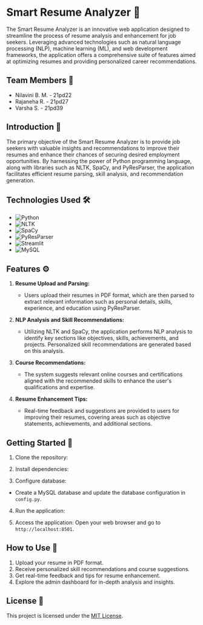# Smart Resume Analyzer 🚀

The Smart Resume Analyzer is an innovative web application designed to streamline the process of resume analysis and enhancement for job seekers. Leveraging advanced technologies such as natural language processing (NLP), machine learning (ML), and web development frameworks, the application offers a comprehensive suite of features aimed at optimizing resumes and providing personalized career recommendations.

## Team Members 🌟

- Nilavini B. M. - 21pd22
- Rajaneha R. - 21pd27
- Varsha S. - 21pd39

## Introduction 📝

The primary objective of the Smart Resume Analyzer is to provide job seekers with valuable insights and recommendations to improve their resumes and enhance their chances of securing desired employment opportunities. By harnessing the power of Python programming language, along with libraries such as NLTK, SpaCy, and PyResParser, the application facilitates efficient resume parsing, skill analysis, and recommendation generation.

## Technologies Used 🛠️

- ![Python](https://img.shields.io/badge/python-3670A0?style=for-the-badge&logo=python&logoColor=ffdd54)
- ![NLTK](https://img.shields.io/badge/NLTK-05A14E?style=for-the-badge&logo=nltk&logoColor=white)
- ![SpaCy](https://img.shields.io/badge/SpaCy-09A395?style=for-the-badge&logo=spacy&logoColor=white)
- ![PyResParser](https://img.shields.io/badge/PyResParser-5F4690?style=for-the-badge&logoColor=white)
- ![Streamlit](https://img.shields.io/static/v1?style=for-the-badge&message=Streamlit&color=FF4B4B&logo=Streamlit&logoColor=FFFFFF&label=)
- ![MySQL](https://img.shields.io/badge/MySQL-4479A1?style=for-the-badge&logo=mysql&logoColor=white)


## Features ⚙️

1. **Resume Upload and Parsing:**
   - Users upload their resumes in PDF format, which are then parsed to extract relevant information such as personal details, skills, experience, and education using PyResParser.
  
2. **NLP Analysis and Skill Recommendations:**
   - Utilizing NLTK and SpaCy, the application performs NLP analysis to identify key sections like objectives, skills, achievements, and projects. Personalized skill recommendations are generated based on this analysis.

3. **Course Recommendations:**
   - The system suggests relevant online courses and certifications aligned with the recommended skills to enhance the user's qualifications and expertise.

4. **Resume Enhancement Tips:**
   - Real-time feedback and suggestions are provided to users for improving their resumes, covering areas such as objective statements, achievements, and additional sections.

## Getting Started 🚀

1. Clone the repository:

2. Install dependencies:

3. Configure database:
- Create a MySQL database and update the database configuration in `config.py`.

4. Run the application:

5. Access the application:
Open your web browser and go to `http://localhost:8501`.

## How to Use 📌

1. Upload your resume in PDF format.
2. Receive personalized skill recommendations and course suggestions.
3. Get real-time feedback and tips for resume enhancement.
4. Explore the admin dashboard for in-depth analysis and insights.

## License 📄

This project is licensed under the [MIT License](LICENSE).
